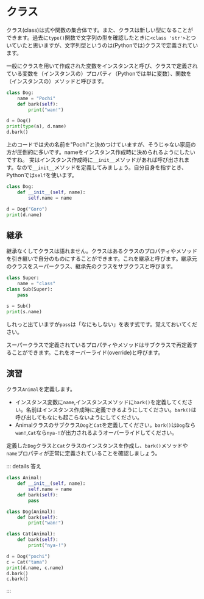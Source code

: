 # クラス

クラス(class)は式や関数の集合体です。また、クラスは新しい型になることができます。過去に`type()`関数で文字列の型を確認したときに`<class 'str'>`とついていたと思いますが、文字列型というのは(Pythonでは)クラスで定義されています。

一般にクラスを用いて作成された変数をインスタンスと呼び、クラスで定義されている変数を（インスタンスの）プロパティ（Pythonでは単に変数）、関数を（インスタンスの）メソッドと呼びます。

```python
class Dog:
    name = "Pochi"
    def bark(self):
        print("wan!")

d = Dog()
print(type(a), d.name)
d.bark()
```

上のコードでは犬の名前を"Pochi"と決めつけていますが、そうじゃない家庭の方が圧倒的に多いです。nameをインスタンス作成時に決められるようにしたいですね。
実はインスタンス作成時に`__init__`メソッドがあれば呼び出されます。なので`__init__`メソッドを定義してみましょう。自分自身を指すとき、Pythonでは`self`を使います。

```python
class Dog:
    def __init__(self, name):
        self.name = name

d = Dog("Goro")
print(d.name)
```

## 継承
継承なくしてクラスは語れません。クラスはあるクラスのプロパティやメソッドを引き継いで自分のものにすることができます。これを継承と呼びます。継承元のクラスをスーパークラス、継承先のクラスをサブクラスと呼びます。
```python
class Super:
    name = "class"
class Sub(Super):
    pass

s = Sub()
print(s.name)
```
しれっと出ていますが`pass`は「なにもしない」を表す式です。覚えておいてください。

スーパークラスで定義されているプロパティやメソッドはサブクラスで再定義することができます。これをオーバーライド(override)と呼びます。

## 演習
クラス`Animal`を定義します。

- インスタンス変数に`name`,インスタンスメソッドに`bark()`を定義してください。名前はインスタンス作成時に定義できるようにしてください。`bark()`は呼び出してもなにも起こらないようにしてください。
- Animalクラスのサブクラス`Dog`と`Cat`を定義してください。`bark()`は`Dog`なら`wan!`,`Cat`なら`nya-!`が出力されるようオーバーライドしてください。

定義した`Dog`クラスと`Cat`クラスのインスタンスを作成し、`bark()`メソッドや`name`プロパティが正常に定義されていることを確認しましょう。


::: details 答え
```python
class Animal:
    def __init__(self, name):
        self.name = name
    def bark(self):
        pass

class Dog(Animal):
    def bark(self):
        print("wan!")

class Cat(Animal):
    def bark(self):
        print("nya-!")

d = Dog("pochi")
c = Cat("tama")
print(d.name, c.name)
d.bark()
c.bark()
```
:::
